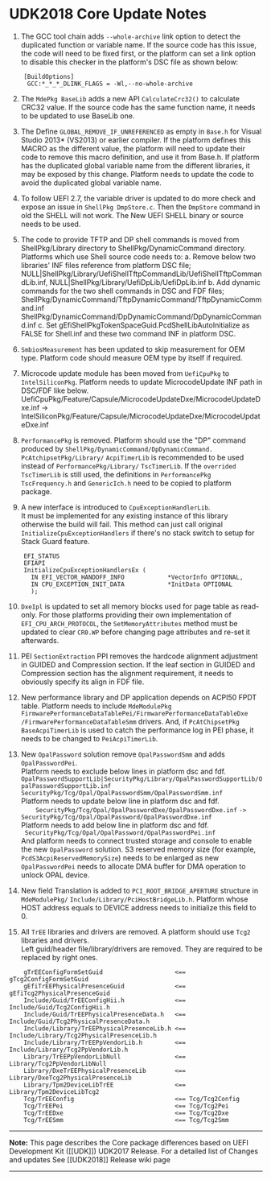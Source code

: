 # UDK2018 Core Update Notes
1.  The GCC tool chain adds `--whole-archive` link option to detect the duplicated     function or variable name. If the source code has this issue, the code  will need to be fixed first, or the  platform can set a link option to disable this checker in the platform's DSC file as shown below:
```
    [BuildOptions]
     GCC:*_*_*_DLINK_FLAGS = -Wl,--no-whole-archive
```
2.  The `MdePkg BaseLib` adds a new API `CalculateCrc32()` to calculate CRC32 value. If the source code has the same function name, it needs to be updated to use BaseLib one.

3.  The Define `GLOBAL_REMOVE_IF_UNREFERENCED` as empty in `Base.h` for Visual Studio 2013* (VS2013) or earlier compiler. If the platform defines this MACRO as the different value, the platform will need to update their code to remove this macro definition, and use it
    from Base.h. If platform has the duplicated global variable name from the
    different libraries, it may be exposed by this change. Platform needs to
    update the code to avoid the duplicated global variable name.

4.  To follow UEFI 2.7, the variable driver is updated to do more check and expose  an issue in `ShellPkg DmpStore.c`. Then the `DmpStore` command in old the SHELL will not work. The New UEFI SHELL binary or source needs to be used.

5.  The code to provide TFTP and DP shell commands is moved from ShellPkg/Library directory to ShellPkg/DynamicCommand directory.  Platforms which use Shell source code needs to:
    a. Remove below two libraries' INF files reference from platform DSC file;   
      NULL|ShellPkg/Library/UefiShellTftpCommandLib/UefiShellTftpCommandLib.inf,
      NULL|ShellPkg/Library/UefiDpLib/UefiDpLib.inf
    b. Add dynamic commands for the two shell commands in DSC and FDF files;
      ShellPkg/DynamicCommand/TftpDynamicCommand/TftpDynamicCommand.inf
      ShellPkg/DynamicCommand/DpDynamicCommand/DpDynamicCommand.inf 
    c. Set gEfiShellPkgTokenSpaceGuid.PcdShellLibAutoInitialize as FALSE for Shell.inf and these two command INF in platform DSC.

6.  `SmbiosMeasurement` has been updated to skip measurement for OEM type. Platform code should measure OEM type by itself if required.

7.  Microcode update module has been moved from `UefiCpuPkg` to `IntelSiliconPkg`.     Platform needs to update MicrocodeUpdate INF path in DSC/FDF like below.
   UefiCpuPkg/Feature/Capsule/MicrocodeUpdateDxe/MicrocodeUpdateDxe.inf
   \-\> IntelSiliconPkg/Feature/Capsule/MicrocodeUpdateDxe/MicrocodeUpdateDxe.inf

8.  `PerformancePkg` is removed. Platform should use the "DP" command produced 
    by `ShellPkg/DynamicCommand/DpDynamicCommand. PcAtchipsetPkg/Library/`
    `AcpiTimerLib` is recommended to be used instead of `PerformancePkg/Library/`
    `TscTimerLib`. If the `overrided TscTimerLib` is still used, the definitions in 
    `PerformancePkg TscFrequency.h` and `GenericIch.h` need to be copied to 
    platform package.

9.  A new interface is introduced to `CpuExceptionHandlerLib`.<br>
        It must be implemented for any existing instance of this library otherwise
    the build will fail. This method can just call original `InitializeCpuExceptionHandlers`
    if there's no stack switch to setup for Stack Guard feature.

```
    EFI_STATUS
    EFIAPI
    InitializeCpuExceptionHandlersEx (
      IN EFI_VECTOR_HANDOFF_INFO            *VectorInfo OPTIONAL,
      IN CPU_EXCEPTION_INIT_DATA            *InitData OPTIONAL
      );
```

10. `DxeIpl` is updated to set all memory blocks used for page table as read-only.
    For those platforms providing their own implementation of `EFI_CPU_ARCH_PROTOCOL`,
    the `SetMemoryAttributes` method must be updated to clear `CR0.WP` before changing
    page attributes and re-set it afterwards.

11. PEI `SectionExtraction` PPI removes the hardcode alignment adjustment in GUIDED and 
    Compression section. If the leaf section in GUIDED and Compression section has the 
    alignment requirement, it needs to obviously specify its align in FDF file.

12. New performance library and DP application depends on ACPI50 FPDT table. Platform 
    needs to include `MdeModulePkg FirmwarePerformanceDataTablePei/FirmwarePerformanceDataTableDxe`
    `/FirmwarePerformanceDataTableSmm` drivers. And, if `PcAtChipsetPkg BaseAcpiTimerLib` is 
    used to catch the performance log in PEI phase, it needs to be changed to `PeiAcpiTimerLib`.

13. New `OpalPassword` solution remove `OpalPasswordSmm` and adds `OpalPasswordPei`.<br>
    Platform needs to exclude below lines in platform dsc and fdf. <BR>
      `OpalPasswordSupportLib|SecurityPkg/Library/OpalPasswordSupportLib/OpalPasswordSupportLib.inf`<br>
      `SecurityPkg/Tcg/Opal/OpalPasswordSmm/OpalPasswordSmm.inf`<br>
    Platform needs to update below line in platform dsc and fdf.<br>
  `    SecurityPkg/Tcg/Opal/OpalPasswordDxe/OpalPasswordDxe.inf`
      `->`
      `SecurityPkg/Tcg/Opal/OpalPassword/OpalPasswordDxe.inf`<br>
    Platform needs to add below line in platform dsc and fdf.<br>
     ` SecurityPkg/Tcg/Opal/OpalPassword/OpalPasswordPei.inf`<br>
    And platform needs to connect trusted storage and console to enable the new `OpalPassword` solution.
    S3 reserved memory size (for example, `PcdS3AcpiReservedMemorySize`) needs to be enlarged as 
    new `OpalPasswordPei` needs to allocate DMA buffer for DMA operation to unlock OPAL device.

14. New field Translation is added to `PCI_ROOT_BRIDGE_APERTURE` structure in `MdeModulePkg/`
    `Include/Library/PciHostBridgeLib.h`. Platform whose HOST address equals to DEVICE address needs 
    to initialize this field to 0.

15. All `TrEE` libraries and drivers are removed. A platform should use `Tcg2` libraries and drivers.<br>
    Left guid/header file/library/drivers are removed. They are required to be replaced by right ones.<br>
```
    gTrEEConfigFormSetGuid                    <== gTcg2ConfigFormSetGuid
    gEfiTrEEPhysicalPresenceGuid              <== gEfiTcg2PhysicalPresenceGuid
    Include/Guid/TrEEConfigHii.h              <== Include/Guid/Tcg2ConfigHii.h
    Include/Guid/TrEEPhysicalPresenceData.h   <== Include/Guid/Tcg2PhysicalPresenceData.h
    Include/Library/TrEEPhysicalPresenceLib.h <== Include/Library/Tcg2PhysicalPresenceLib.h
    Include/Library/TrEEPpVendorLib.h         <== Include/Library/Tcg2PpVendorLib.h
    Library/TrEEPpVendorLibNull               <== Library/Tcg2PpVendorLibNull
    Library/DxeTrEEPhysicalPresenceLib        <== Library/DxeTcg2PhysicalPresenceLib
    Library/Tpm2DeviceLibTrEE                 <== Library/Tpm2DeviceLibTcg2
    Tcg/TrEEConfig                            <== Tcg/Tcg2Config
    Tcg/TrEEPei                               <== Tcg/Tcg2Pei
    Tcg/TrEEDxe                               <== Tcg/Tcg2Dxe
    Tcg/TrEESmm                               <== Tcg/Tcg2Smm
```

**********
**Note:** This page describes the Core package differences based on UEFI Development Kit ([[UDK]]) UDK2017 Release.
For a detailed list of Changes and updates  See  [[UDK2018]]  Release wiki page

**********
